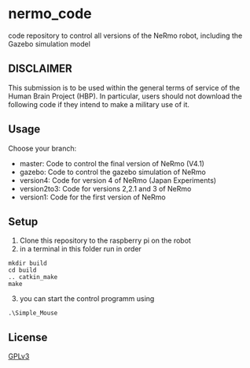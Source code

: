 # nermo_code
 code repository to control all versions of the NeRmo robot, including the Gazebo simulation model

## DISCLAIMER

 This submission is to be used within the general terms of service of the Human Brain Project (HBP). In particular, users should not download the following code if they intend to make a military use of it.

## Usage

Choose your branch:
* master: Code to control the final version of NeRmo (V4.1)
* gazebo: Code to control the gazebo simulation of NeRmo
* version4: Code for version 4 of NeRmo (Japan Experiments)
* version2to3: Code for versions 2,2.1 and 3 of NeRmo
* version1: Code for the first version of NeRmo

## Setup
1. Clone this repository to the raspberry pi on the robot
2. in a terminal in this folder run in order
```
mkdir build
cd build
.. catkin_make
make
```
3. you can start the control programm using
```
.\Simple_Mouse
```
## License
[GPLv3](https://fsf.org/)

